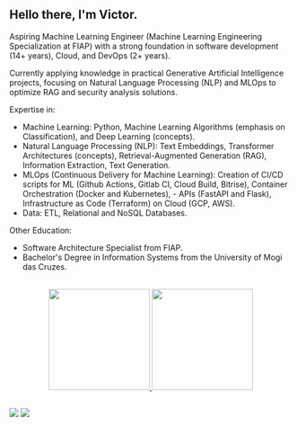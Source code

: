 ## Hello there, I'm Victor.

Aspiring Machine Learning Engineer (Machine Learning Engineering Specialization at FIAP) with a strong foundation in software development (14+ years), Cloud, and DevOps (2+ years).

Currently applying knowledge in practical Generative Artificial Intelligence projects, focusing on Natural Language Processing (NLP) and MLOps to optimize RAG and security analysis solutions.

Expertise in:

- Machine Learning: Python, Machine Learning Algorithms (emphasis on Classification), and Deep Learning (concepts).
- Natural Language Processing (NLP): Text Embeddings, Transformer Architectures (concepts), Retrieval-Augmented Generation (RAG), Information Extraction, Text Generation.
- MLOps (Continuous Delivery for Machine Learning): Creation of CI/CD scripts for ML (Github Actions, Gitlab CI, Cloud Build, Bitrise), Container Orchestration (Docker and Kubernetes), - APIs (FastAPI and Flask), Infrastructure as Code (Terraform) on Cloud (GCP, AWS).
- Data: ETL, Relational and NoSQL Databases.

Other Education:

- Software Architecture Specialist from FIAP.
- Bachelor's Degree in Information Systems from the University of Mogi das Cruzes.


<br/>

<div align="center">
  <a href="https://github.com/victorts1991">
  <img height="180em" src="https://github-readme-stats.vercel.app/api?username=victorts1991&show_icons=true&theme=dracula&include_all_commits=true&count_private=true"/>
  <img height="180em" src="https://github-readme-stats.vercel.app/api/top-langs/?username=victorts1991&layout=compact&langs_count=7&theme=dracula"/>
</div>
  
   ##
  
<div> 
  <a href = "mailto:victorts1991@gmail.com"><img src="https://img.shields.io/badge/-Gmail-%23333?style=for-the-badge&logo=gmail&logoColor=white" target="_blank"></a>
  <a href="https://www.linkedin.com/in/victor-toupitzen-specian" target="_blank"><img src="https://img.shields.io/badge/-LinkedIn-%230077B5?style=for-the-badge&logo=linkedin&logoColor=white" target="_blank"></a>  
</div>
